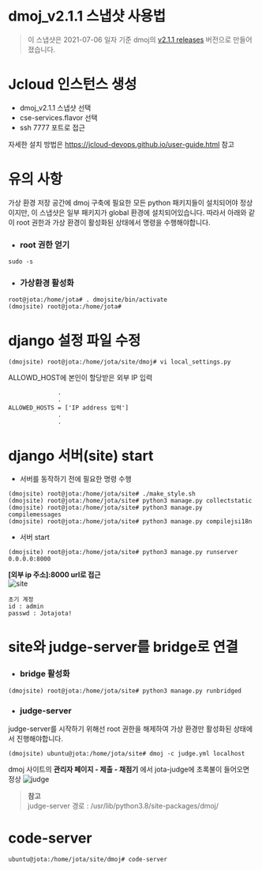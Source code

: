 dmoj_v2.1.1 스냅샷 사용법
=========================
>이 스냅샷은 2021-07-06 일자 기준 dmoj의 [v2.1.1 releases](https://github.com/DMOJ/online-judge) 버전으로 만들어졌습니다.

# Jcloud 인스턴스 생성
* dmoj_v2.1.1 스냅샷 선택
* cse-services.flavor 선택	
* ssh 7777 포트로 접근   

자세한 설치 방법은 https://jcloud-devops.github.io/user-guide.html 참고


# 유의 사항
가상 환경 저장 공간에 dmoj 구축에 필요한 모든 python 패키지들이 설치되어야 정상이지만, 이 스냅샷은 일부 패키지가 global 환경에 설치되어있습니다. 따라서 아래와 같이 root 권한과 가상 환경이 활성화된 상태에서 명령을 수행해야합니다.   

* ### root 권한 얻기
```
sudo -s
```
* ### 가상환경 활성화
``` 
root@jota:/home/jota# . dmojsite/bin/activate
(dmojsite) root@jota:/home/jota#
```

# django 설정 파일 수정
```
(dmojsite) root@jota:/home/jota/site/dmoj# vi local_settings.py
```

ALLOWD_HOST에 본인이 할당받은 외부 IP 입력

``` 
              .
              .
ALLOWED_HOSTS = ['IP address 입력']
              .
              .
```

# django 서버(site) start

* 서버를 동작하기 전에 필요한 명령 수행
```
(dmojsite) root@jota:/home/jota/site# ./make_style.sh
(dmojsite) root@jota:/home/jota/site# python3 manage.py collectstatic
(dmojsite) root@jota:/home/jota/site# python3 manage.py compilemessages
(dmojsite) root@jota:/home/jota/site# python3 manage.py compilejsi18n
```
* 서버 start
```
(dmojsite) root@jota:/home/jota/site# python3 manage.py runserver 0.0.0.0:8000 
```

**[외부 ip 주소]:8000 url로 접근**   
![site](https://user-images.githubusercontent.com/42068110/124557855-f00eb380-de74-11eb-8b38-780df93f938b.PNG)

```
초기 계정   
id : admin   
passwd : Jotajota!
```
# site와 judge-server를 bridge로 연결

* ### bridge 활성화   
```
(dmojsite) root@jota:/home/jota/site# python3 manage.py runbridged
```
* ### judge-server  
judge-server를 시작하기 위해선 root 권한을 해제하여 가상 환경만 활성화된 상태에서 진행해야합니다.
```
(dmojsite) ubuntu@jota:/home/jota/site# dmoj -c judge.yml localhost
```

dmoj 사이트의 **관리자 페이지 - 제출 - 채점기** 에서 jota-judge에 초록불이 들어오면 정상
![judge](https://user-images.githubusercontent.com/42068110/124560838-36b1dd00-de78-11eb-8216-4b60c01f1708.PNG)


> **참고**    
> judge-server 경로 : /usr/lib/python3.8/site-packages/dmoj/

# code-server

```
ubuntu@jota:/home/jota/site/dmoj# code-server
```
